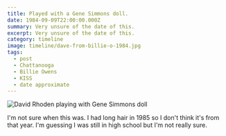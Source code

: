 ```yaml
---
title: Played with a Gene Simmons doll.
date: 1984-09-09T22:00:00.000Z
summary: Very unsure of the date of this.
excerpt: Very unsure of the date of this.
category: timeline
image: timeline/dave-from-billie-o-1984.jpg
tags:
  - post 
  - Chattanooga
  - Billie Owens
  - KISS
  - date approximate
---
```


![David Rhoden playing with Gene Simmons doll](/static/img/timeline/dave-from-billie-o-1984.jpg "David Rhoden playing with Gene Simmons doll")

I'm not sure when this was. I had long hair in 1985 so I don't think it's from that year. I'm guessing I was still in high school but I'm not really sure.